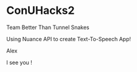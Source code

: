 # ConUHacks2
Team Better Than Tunnel Snakes

Using Nuance API to create Text-To-Speech App! 

Alex

I see you !
